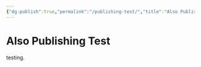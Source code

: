 ```yaml
---
{"dg-publish":true,"permalink":"/publishing-test/","title":"Also Publishing Test","tags":["gardenEntry"]}
---
```


# Also Publishing Test
testing. 